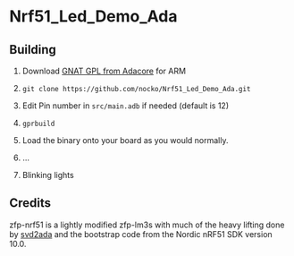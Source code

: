 # Nrf51_Led_Demo_Ada

## Building

1. Download [GNAT GPL from Adacore](http://libre.adacore.com/download/configurations) for ARM

2. `git clone https://github.com/nocko/Nrf51_Led_Demo_Ada.git`

3. Edit Pin number in `src/main.adb` if needed (default is 12)

4. `gprbuild`

5. Load the binary onto your board as you would normally.

6. ...

7. Blinking lights

## Credits

zfp-nrf51 is a lightly modified zfp-lm3s with much of the heavy
lifting done by [svd2ada](https://github.com/AdaCore/svd2ada) and the
bootstrap code from the Nordic nRF51 SDK version 10.0.
